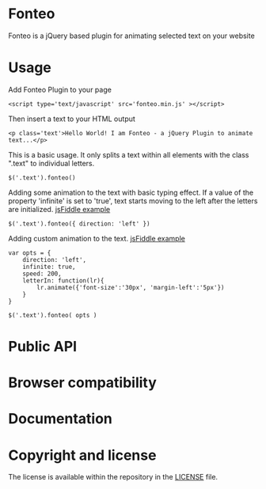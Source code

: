 # Fonteo
Fonteo is a jQuery based plugin for animating selected text on your website


# Usage

Add Fonteo Plugin to your page 

	<script type='text/javascript' src='fonteo.min.js' ></script>

Then insert a text to your HTML output 

	<p class='text'>Hello World! I am Fonteo - a jQuery Plugin to animate text...</p>
 
This is a basic usage. It only splits a text within all elements with the class ".text" to individual letters.

	$('.text').fonteo()

Adding some animation to the text with basic typing effect. If a value of the property 'infinite' is set to 'true', text starts moving to the left after the letters are initialized. [jsFiddle example](https://jsfiddle.net/miso25/xup0tvua/)

	$('.text').fonteo({ direction: 'left' })
	
Adding custom animation to the text. [jsFiddle example](https://jsfiddle.net/miso25/fgg9c0r9/)

	var opts = {
		direction: 'left', 
		infinite: true,
		speed: 200,
		letterIn: function(lr){
			lr.animate({'font-size':'30px', 'margin-left':'5px'})
		}
	}
	
	$('.text').fonteo( opts )
	
# Public API

# Browser compatibility

# Documentation

# Copyright and license
The license is available within the repository in the [LICENSE](https://github.com/miso25/fonteo/blob/master/LICENSE.md) file.
